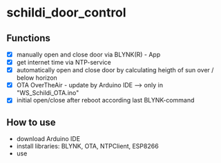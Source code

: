 # schildi_door_control
## Functions
- [x] manually open and close door via BLYNK(R) - App 
- [x] get internet time via NTP-service
- [x] automatically open and close door by calculating heigth of sun over / below horizon
- [x] OTA OverTheAir - update by Arduino IDE --> only in "WS_Schildi_OTA.ino"
- [x] initial open/close after reboot according last BLYNK-command
## How to use
- download Arduino IDE
- install libraries: BLYNK, OTA, NTPClient, ESP8266
- use 
